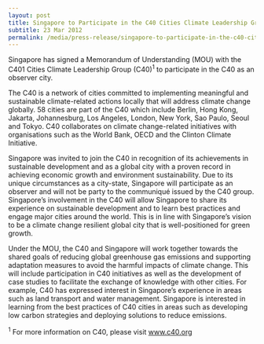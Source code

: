 ```yaml
---
layout: post
title: Singapore to Participate in the C40 Cities Climate Leadership Group as Observer City
subtitle: 23 Mar 2012
permalink: /media/press-release/singapore-to-participate-in-the-c40-cities-climate-leadership-group-as-observer-city
---
```


Singapore has signed a Memorandum of Understanding (MOU) with the C401 Cities Climate Leadership Group (C40)<sup>1</sup> to participate in the C40 as an observer city.

The C40 is a network of cities committed to implementing meaningful and sustainable climate-related actions locally that will address climate change globally. 58 cities are part of the C40 which include Berlin, Hong Kong, Jakarta, Johannesburg, Los Angeles, London, New York, Sao Paulo, Seoul and Tokyo. C40 collaborates on climate change-related initiatives with organisations such as the World Bank, OECD and the Clinton Climate Initiative.

Singapore was invited to join the C40 in recognition of its achievements in sustainable development and as a global city with a proven record in achieving economic growth and environment sustainability. Due to its unique circumstances as a city-state, Singapore will participate as an observer and will not be party to the communiqué issued by the C40 group. Singapore’s involvement in the C40 will allow Singapore to share its experience on sustainable development and to learn best practices and engage major cities around the world. This is in line with Singapore’s vision to be a climate change resilient global city that is well-positioned for green growth.

Under the MOU, the C40 and Singapore will work together towards the shared goals of reducing global greenhouse gas emissions and supporting adaptation measures to avoid the harmful impacts of climate change. This will include participation in C40 initiatives as well as the development of case studies to facilitate the exchange of knowledge with other cities. For example, C40 has expressed interest in Singapore’s experience in areas such as land transport and water management. Singapore is interested in learning from the best practices of C40 cities in areas such as developing low carbon strategies and deploying solutions to reduce emissions.

<sup>1</sup> For more information on C40, please visit [<a href="https://www.c40.org/" target="_blank">www.c40.org</a>](https://www.c40.org/)
